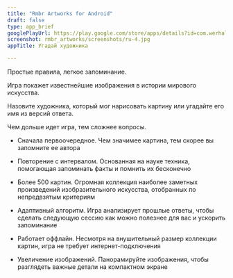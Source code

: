 ```yaml
---
title: "Rmbr Artworks for Android"
draft: false
type: app_brief
googlePlayUrl: https://play.google.com/store/apps/details?id=com.werhal.rmbrart
screenshot: rmbr_artworks/screenshots/ru-4.jpg
appTitle: Угадай художника

---
```


Простые правила, легкое запоминание.

Игра покажет известнейшие изображения в истории мирового искусства.

Назовите художника, который мог нарисовать картину или угадайте его имя из версий ответа.

Чем дольше идет игра, тем сложнее вопросы.


<!-- section break -->

- Сначала первоочередное. Чем значимее картина, тем скорее вы запомните ее автора

- Повторение с интервалом. Основанная на науке техника, помогающая запоминать факты и помнить их бесконечно

- Более 500 картин. Огромная коллекция наиболее заметных произведений изобразительного искусства, отобранных по непредвзятым критериям

- Адаптивный алгоритм. Игра анализирует прошлые ответы, чтобы сделать следующую сессию как можно полезнее для вас и ускорить запоминание

- Работает оффлайн. Несмотря на внушительный размер коллекции картин, игра не требует интернет-подключения

- Увеличение изображений. Панорамируйте изображения, чтобы разглядеть важные детали на компактном экране

